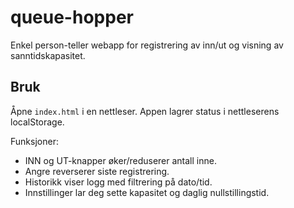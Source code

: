 # queue-hopper

Enkel person-teller webapp for registrering av inn/ut og visning av sanntidskapasitet.

## Bruk

Åpne `index.html` i en nettleser. Appen lagrer status i nettleserens localStorage.

Funksjoner:
- INN og UT-knapper øker/reduserer antall inne.
- Angre reverserer siste registrering.
- Historikk viser logg med filtrering på dato/tid.
- Innstillinger lar deg sette kapasitet og daglig nullstillingstid.
